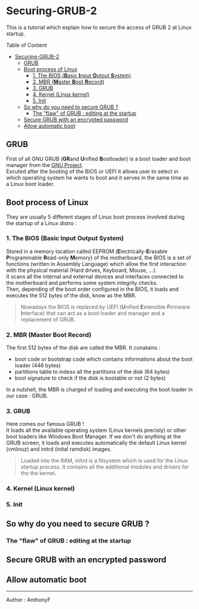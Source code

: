 # Securing-GRUB-2

This is a tutorial which explain how to secure the access of GRUB 2 at Linux startup.

Table of Content

- [Securing-GRUB-2](#securing-grub-2)
  - [GRUB](#grub)
  - [Boot process of Linux](#boot-process-of-linux)
    - [1. The BIOS (**B**asic **I**nput **O**utput **S**ystem)](#1-the-bios-basic-input-output-system)
    - [2. MBR (**M**aster **B**oot **R**ecord)](#2-mbr-master-boot-record)
    - [3. GRUB](#3-grub)
    - [4. Kernel (Linux kernel)](#4-kernel-linux-kernel)
    - [5. Init](#5-init)
  - [So why do you need to secure GRUB ?](#so-why-do-you-need-to-secure-grub-)
    - [The "flaw" of GRUB : editing at the startup](#the-flaw-of-grub--editing-at-the-startup)
  - [Secure GRUB with an encrypted password](#secure-grub-with-an-encrypted-password)
  - [Allow automatic boot](#allow-automatic-boot)

## GRUB

First of all GNU GRUB (**GR**and **U**nified **B**ootloader) is a boot loader and boot manager from the [GNU Project](https://www.gnu.org/).  
Excuted after the booting of the BIOS or UEFI it allows user to select in which operating system he wants to boot and it serves in the same time as a Linux boot loader.

## Boot process of Linux

They are usually 5 different stages of Linux boot process involved during the startup of a Linux distro :

### 1. The BIOS (**B**asic **I**nput **O**utput **S**ystem)

Stored in a memory location called EEPROM (**E**lectrically-**E**rasable **P**rogrammable **R**ead-only **M**emory) of the motherboard, the BIOS is a set of functions (written in Assembly Language) which allow the first interaction with the physical material (Hard drives, Keyboard, Mouse, ...).  
It scans all the internal and external devices and interfaces connected to the motherboard and performs some system integrity checks.  
Then, depending of the boot order configured in the BIOS, it loads and executes the 512 bytes of the disk, know as the MBR.

> Nowadays the BIOS is replaced by UEFI (**U**nified **E**xtensible **F**irmware **I**nterface) that can act as a boot loader and manager and a replacement of GRUB.

### 2. MBR (**M**aster **B**oot **R**ecord)

The first 512 bytes of the disk are called the MBR. It conatains :

- boot code or bootstrap code which contains informations about the boot loader (446 bytes)
- partitions table to indesx all the partitions of the disk (64 bytes)
- boot signature to check if the disk is bootable or not (2 bytes)

In a nutshell, the MBR is charged of loading and executing the boot loader in our case : GRUB.

### 3. GRUB

Here comes our famous GRUB !  
It loads all the available operating system (Linux kernels precisly) or other boot loaders like Windows Boot Manager.
If we don't do anything at the GRUB screen, it loads and executes automatically the default Linux kernel (vmlinuz) and initrd (inital ramdisk) images.

>Loaded into the RAM, initrd is a filsystem which is used for the Linux startup process. It contains all the additional modules and drivers for the the kernel.

### 4. Kernel (Linux kernel)

### 5. Init

## So why do you need to secure GRUB ?

### The "flaw" of GRUB : editing at the startup

## Secure GRUB with an encrypted password

## Allow automatic boot

___
Author : AnthonyF
